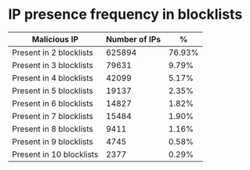 # IP presence frequency in blocklists
| Malicious IP | Number of IPs | % |
|----|----|----|
| Present in 2 blocklists | 625894 | 76.93% |
| Present in 3 blocklists | 79631 | 9.79% |
| Present in 4 blocklists | 42099 | 5.17% |
| Present in 5 blocklists | 19137 | 2.35% |
| Present in 6 blocklists | 14827 | 1.82% |
| Present in 7 blocklists | 15484 | 1.90% |
| Present in 8 blocklists | 9411 | 1.16% |
| Present in 9 blocklists | 4745 | 0.58% |
| Present in 10 blocklists | 2377 | 0.29% |
